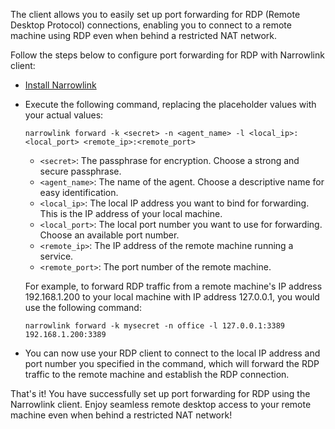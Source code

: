 The client allows you to easily set up port forwarding for RDP (Remote Desktop Protocol) connections, enabling you to connect to a remote machine using RDP even when behind a restricted NAT network.

Follow the steps below to configure port forwarding for RDP with Narrowlink client:

- [Install Narrowlink](/getting-started/installation/#cargo)

- Execute the following command, replacing the placeholder values with your actual values:

    `narrowlink forward -k <secret> -n <agent_name> -l <local_ip>:<local_port> <remote_ip>:<remote_port>` 

    -   `<secret>`: The passphrase for encryption. Choose a strong and secure passphrase.
    -   `<agent_name>`: The name of the agent. Choose a descriptive name for easy identification.
    -   `<local_ip>`: The local IP address you want to bind for forwarding. This is the IP address of your local machine.
    -   `<local_port>`: The local port number you want to use for forwarding. Choose an available port number.
    -   `<remote_ip>`: The IP address of the remote machine running a service.
    -   `<remote_port>`: The port number of the remote machine.

    For example, to forward RDP traffic from a remote machine's IP address 192.168.1.200 to your local machine with IP address 127.0.0.1, you would use the following command:

    `narrowlink forward -k mysecret -n office -l 127.0.0.1:3389 192.168.1.200:3389` 

-  You can now use your RDP client to connect to the local IP address and port number you specified in the command, which will forward the RDP traffic to the remote machine and establish the RDP connection.
   

That's it! You have successfully set up port forwarding for RDP using the Narrowlink client. Enjoy seamless remote desktop access to your remote machine even when behind a restricted NAT network!
